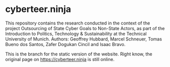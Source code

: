 # cyberteer.ninja
This repository contains the research conducted in the context of the project Outsourcing of State Cyber Goals to Non-State Actors, as part of the Introduction to Politics, Technology &amp; Sustainability at the Technical University of Munich. Authors: Geoffrey Hubbard, Marcel Schneuer, Tomas Bueno dos Santos, Zafer Dogukan Cincil and Isaac Bravo.

This is the branch for the static version of the website. Right know, the original page on https://cyberteer.ninja is still online. 

